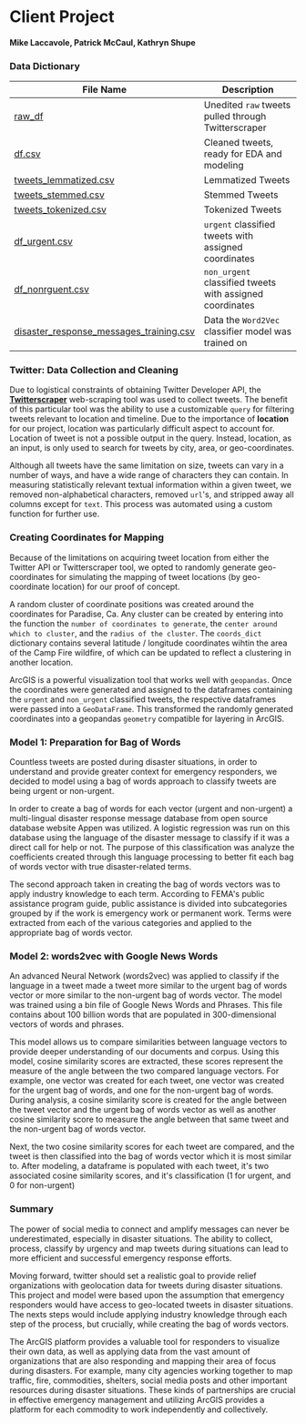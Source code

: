 # Client Project

#### Mike Laccavole, Patrick McCaul, Kathryn Shupe

### Data Dictionary

|File Name|Description|
|---|---|
|[raw_df](https://git.generalassemb.ly/kshupe/Client-Project/blob/master/datasets/raw_df.csv)|Unedited `raw` tweets pulled through Twitterscraper|
|[df.csv](https://git.generalassemb.ly/kshupe/Client-Project/blob/master/datasets/df.csv)|Cleaned tweets, ready for EDA and modeling|
|[tweets_lemmatized.csv](https://git.generalassemb.ly/kshupe/Client-Project/blob/master/tweets_lemmatized.csv)|Lemmatized Tweets|
|[tweets_stemmed.csv](https://git.generalassemb.ly/kshupe/Client-Project/blob/master/tweets_stemmed.csv)|Stemmed Tweets|
|[tweets_tokenized.csv](https://git.generalassemb.ly/kshupe/Client-Project/blob/master/tweets_tokenized.csv)|Tokenized Tweets|
|[df_urgent.csv](https://git.generalassemb.ly/kshupe/Client-Project/blob/master/datasets/df_urgent.csv)|`urgent` classified tweets with assigned coordinates|
|[df_nonrguent.csv](https://git.generalassemb.ly/kshupe/Client-Project/blob/master/datasets/df_nonurgent.csv)|`non_urgent` classified tweets with assigned coordinates|
|[disaster_response_messages_training.csv](https://git.generalassemb.ly/kshupe/Client-Project/blob/master/data/disaster_response_messages_training.csv)|Data the `Word2Vec` classifier model was trained on|

### Twitter: Data Collection and Cleaning

Due to logistical constraints of obtaining Twitter Developer API, the **[Twitterscraper](https://github.com/taspinar/twitterscraper)** web-scraping tool was used to collect tweets. The benefit of this particular tool was the ability to use a customizable `query` for filtering tweets relevant to location and timeline. Due to the importance of **location** for our project, location was particularly difficult aspect to account for. Location of tweet is not a possible output in the query. Instead, location, as an input, is only used to search for tweets by city, area, or geo-coordinates.

Although all tweets have the same limitation on size, tweets can vary in a number of ways, and have a wide range of characters they can contain. In measuring statistically relevant textual information within a given tweet, we removed non-alphabetical characters, removed `url`'s, and stripped away all columns except for `text`. This process was automated using a custom function for further use.

### Creating Coordinates for Mapping

Because of the limitations on acquiring tweet location from either the Twitter API or Twitterscraper tool, we opted to randomly generate geo-coordinates for simulating the mapping of tweet locations (by geo-coordinate location) for our proof of concept.

A random cluster of coordinate positions was created around the coordinates for Paradise, Ca. Any cluster can be created by entering into the function the `number of coordinates to generate`, the `center around which to cluster`, and the `radius of the cluster`. The `coords_dict` dictionary contains several latitude / longitude coordinates wihtin the area of the Camp Fire wildfire, of which can be updated to reflect a clustering in another location.

ArcGIS is a powerful visualization tool that works well with `geopandas`. Once the coordinates were generated and assigned to the dataframes containing the `urgent` and `non_urgent` classified tweets, the respective dataframes were passed into a `GeoDataFrame`. This transformed the randomly generated coordinates into a geopandas `geometry` compatible for layering in ArcGIS.

### Model 1: Preparation for Bag of Words
Countless tweets are posted during disaster situations, in order to understand and provide greater context for emergency responders, we decided to model using a bag of words approach to classify tweets are being urgent or non-urgent.

In order to create a bag of words for each vector (urgent and non-urgent) a multi-lingual disaster response message database from open source database website Appen was utilized. A logistic regression was run on this database using the language of the disaster message to classify if it was a direct call for help or not. The purpose of this classification was analyze the coefficients created through this language processing to better fit each bag of words vector with true disaster-related terms.

The second approach taken in creating the bag of words vectors was to apply industry knowledge to each term. According to FEMA's public assistance program guide, public assistance is divided into subcategories grouped by if the work is emergency work or permanent work. Terms were extracted from each of the various categories and applied to the appropriate bag of words vector.

### Model 2: words2vec with Google News Words
An advanced Neural Network (words2vec) was applied to classify if the language in a tweet made a tweet more similar to the urgent bag of words vector or more similar to the non-urgent bag of words vector. The model was trained using a bin file of Google News Words and Phrases. This file contains about 100 billion words that are populated in 300-dimensional vectors of words and phrases.

This model allows us to compare similarities between language vectors to provide deeper understanding of our documents and corpus. Using this model, cosine similarity scores are extracted, these scores represent the measure of the angle between the two compared language vectors. For example, one vector was created for each tweet, one vector was created for the urgent bag of words, and one for the non-urgent bag of words. During analysis, a cosine similarity score is created for the angle between the tweet vector and the urgent bag of words vector as well as another cosine similarity score to measure the angle between that same tweet and the non-urgent bag of words vector.

Next, the two cosine similarity scores for each tweet are compared, and the tweet is then classified into the bag of words vector which it is most similar to. After modeling, a dataframe is populated with each tweet, it's two associated cosine similarity scores, and it's classification (1 for urgent, and 0 for non-urgent)

### Summary
The power of social media to connect and amplify messages can never be underestimated, especially in disaster situations. The ability to collect, process, classify by urgency and map tweets during situations can lead to more efficient and successful emergency response efforts.

Moving forward, twitter should set a realistic goal to provide relief organizations with geolocation data for tweets during disaster situations. This project and model were based upon the assumption that emergency responders would have access to geo-located tweets in disaster situations. The nexts steps would include applying industry knowledge through each step of the process, but crucially, while creating the bag of words vectors.

The ArcGIS platform provides a valuable tool for responders to visualize their own data, as well as applying data from the vast amount of organizations that are also responding and mapping their area of focus during disasters. For example, many city agencies working together to map traffic, fire, commodities, shelters, social media posts and other important resources during disaster situations. These kinds of partnerships are crucial in effective emergency management and utilizing ArcGIS provides a platform for each commodity to work independently and collectively.
